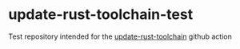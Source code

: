 # update-rust-toolchain-test
Test repository intended for the [update-rust-toolchain](https://github.com/a-kenji/update-rust-toolchain) github action
